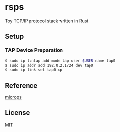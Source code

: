 # rsps
Toy TCP/IP protocol stack written in Rust

## Setup
### TAP Device Preparation 
```sh
$ sudo ip tuntap add mode tap user $USER name tap0
$ sudo ip addr add 192.0.2.1/24 dev tap0
$ sudo ip link set tap0 up
```

## Reference
[microps](https://github.com/pandax381/microps)

## License
[MIT](./LICENSE)